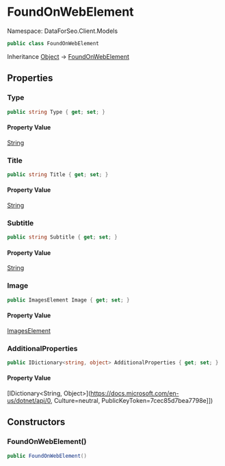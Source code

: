 # FoundOnWebElement

Namespace: DataForSeo.Client.Models

```csharp
public class FoundOnWebElement
```

Inheritance [Object](https://docs.microsoft.com/en-us/dotnet/api/Object) → [FoundOnWebElement](./FoundOnWebElement.md)

## Properties

### **Type**

```csharp
public string Type { get; set; }
```

#### Property Value

[String](https://docs.microsoft.com/en-us/dotnet/api/String)<br>

### **Title**

```csharp
public string Title { get; set; }
```

#### Property Value

[String](https://docs.microsoft.com/en-us/dotnet/api/String)<br>

### **Subtitle**

```csharp
public string Subtitle { get; set; }
```

#### Property Value

[String](https://docs.microsoft.com/en-us/dotnet/api/String)<br>

### **Image**

```csharp
public ImagesElement Image { get; set; }
```

#### Property Value

[ImagesElement](./ImagesElement.md)<br>

### **AdditionalProperties**

```csharp
public IDictionary<string, object> AdditionalProperties { get; set; }
```

#### Property Value

[IDictionary&lt;String, Object&gt;](https://docs.microsoft.com/en-us/dotnet/api/0, Culture=neutral, PublicKeyToken=7cec85d7bea7798e]])<br>

## Constructors

### **FoundOnWebElement()**

```csharp
public FoundOnWebElement()
```

